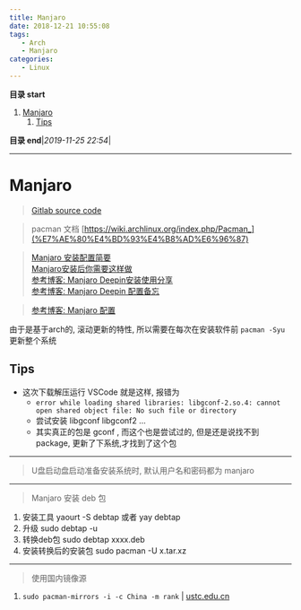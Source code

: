 ```yaml
---
title: Manjaro
date: 2018-12-21 10:55:08
tags: 
   - Arch
   - Manjaro
categories: 
   - Linux
---
```


**目录 start**
 
1. [Manjaro](#manjaro)
    1. [Tips](#tips)

**目录 end**|_2019-11-25 22:54_|
****************************************
# Manjaro
> [Gitlab source code](https://gitlab.manjaro.org/explore/groups)

> pacman 文档 [https://wiki.archlinux.org/index.php/Pacman_](%E7%AE%80%E4%BD%93%E4%B8%AD%E6%96%87)

> [Manjaro 安装配置简要](https://blog.csdn.net/ouening/article/details/79633966)  
> [Manjaro安装后你需要这样做](https://www.cnblogs.com/haohao77/p/9034499.html)  
> [参考博客: Manjaro Deepin安装使用分享](https://zhuanlan.zhihu.com/p/43442012)  
> [参考博客: Manjaro Deepin 配置备忘](https://yifeitao.com/2019/06/xiaomi-pro-manjaro-deepin)  

> [参考博客: Manjaro 配置](https://blog.triplez.cn/manjaro-quick-start)  

由于是基于arch的, 滚动更新的特性, 所以需要在每次在安装软件前 `pacman -Syu` 更新整个系统

## Tips

- 这次下载解压运行 VSCode 就是这样, 报错为 
   - `error while loading shared libraries: libgconf-2.so.4: cannot open shared object file: No such file or directory`
   - 尝试安装 libgconf libgconf2 ...
   - 其实真正的包是 gconf , 而这个也是尝试过的,  但是还是说找不到package, 更新了下系统,才找到了这个包

************************

> U盘启动盘启动准备安装系统时, 默认用户名和密码都为 manjaro

************************

> Manjaro 安装 deb 包 

1. 安装工具 yaourt -S debtap  或者  yay debtap
1. 升级 sudo debtap -u
1. 转换deb包 sudo debtap  xxxx.deb
1. 安装转换后的安装包 sudo pacman -U x.tar.xz

************************

> 使用国内镜像源 
1. `sudo pacman-mirrors -i -c China -m rank` | [ustc.edu.cn](http://mirrors.ustc.edu.cn/help/manjaro.html)

